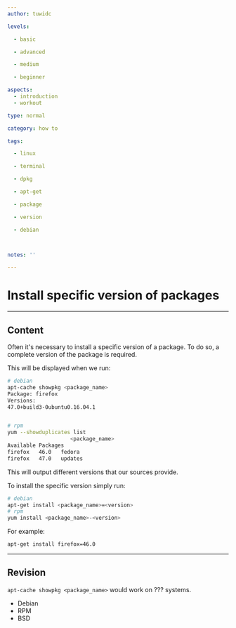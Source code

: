 ```yaml
---
author: tuwidc

levels:

  - basic

  - advanced

  - medium

  - beginner

aspects:
  - introduction
  - workout

type: normal

category: how to

tags:

  - linux

  - terminal

  - dpkg

  - apt-get

  - package

  - version

  - debian



notes: ''

---
```


# Install specific version of packages

---
## Content

Often it's necessary to install a specific version of a package. To do so, a complete version of the package is required.

This will be displayed when we run:
```bash
# debian
apt-cache showpkg <package_name>
Package: firefox
Versions:
47.0+build3-0ubuntu0.16.04.1


# rpm
yum --showduplicates list
                    <package_name>
Available Packages   
firefox   46.0   fedora
firefox   47.0   updates
```
This will output different versions that our sources provide.

To install the specific version simply run:
```bash
# debian
apt-get install <package_name>=<version>
# rpm
yum install <package_name>-<version>
```
For example:
```bash
apt-get install firefox=46.0
```

---
## Revision

`apt-cache showpkg <package_name>`  would work on ??? systems.

* Debian
* RPM
* BSD

 
